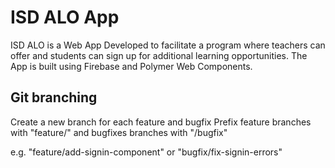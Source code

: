 # ISD ALO App

ISD ALO is a Web App Developed to facilitate a program where teachers can offer and students can sign up for additional learning opportunities. The App is built using Firebase and Polymer Web Components.

## Git branching

Create a new branch for each feature and bugfix
Prefix feature branches with "feature/" and bugfixes branches with "/bugfix"

e.g. "feature/add-signin-component" or "bugfix/fix-signin-errors"
